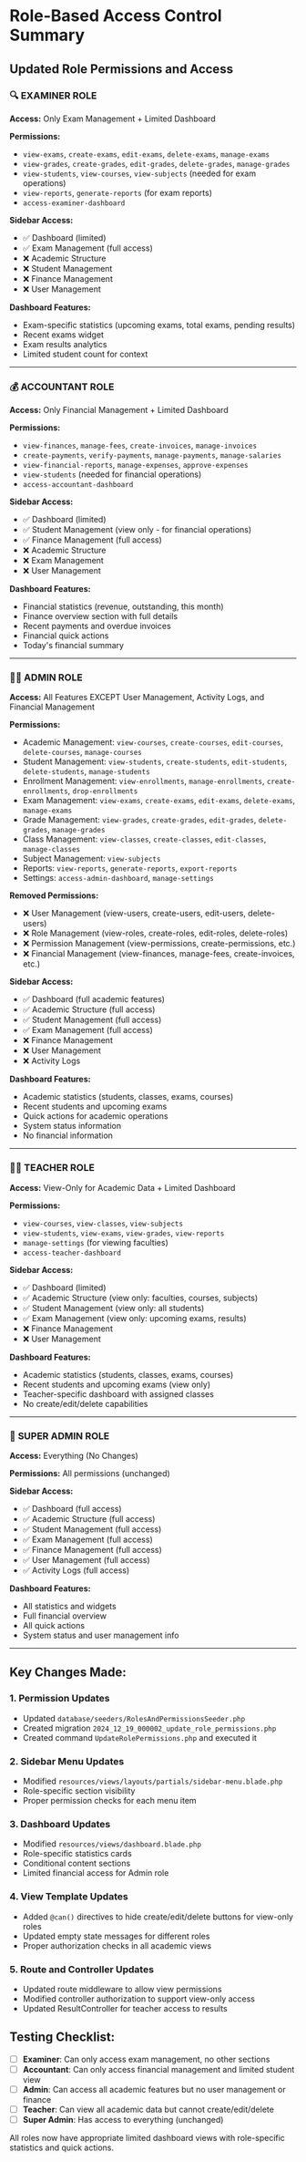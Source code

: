 # Role-Based Access Control Summary

## Updated Role Permissions and Access

### 🔍 **EXAMINER ROLE**
**Access:** Only Exam Management + Limited Dashboard

**Permissions:**
- `view-exams`, `create-exams`, `edit-exams`, `delete-exams`, `manage-exams`
- `view-grades`, `create-grades`, `edit-grades`, `delete-grades`, `manage-grades`
- `view-students`, `view-courses`, `view-subjects` (needed for exam operations)
- `view-reports`, `generate-reports` (for exam reports)
- `access-examiner-dashboard`

**Sidebar Access:**
- ✅ Dashboard (limited)
- ✅ Exam Management (full access)
- ❌ Academic Structure
- ❌ Student Management
- ❌ Finance Management
- ❌ User Management

**Dashboard Features:**
- Exam-specific statistics (upcoming exams, total exams, pending results)
- Recent exams widget
- Exam results analytics
- Limited student count for context

---

### 💰 **ACCOUNTANT ROLE**
**Access:** Only Financial Management + Limited Dashboard

**Permissions:**
- `view-finances`, `manage-fees`, `create-invoices`, `manage-invoices`
- `create-payments`, `verify-payments`, `manage-payments`, `manage-salaries`
- `view-financial-reports`, `manage-expenses`, `approve-expenses`
- `view-students` (needed for financial operations)
- `access-accountant-dashboard`

**Sidebar Access:**
- ✅ Dashboard (limited)
- ✅ Student Management (view only - for financial operations)
- ✅ Finance Management (full access)
- ❌ Academic Structure
- ❌ Exam Management
- ❌ User Management

**Dashboard Features:**
- Financial statistics (revenue, outstanding, this month)
- Finance overview section with full details
- Recent payments and overdue invoices
- Financial quick actions
- Today's financial summary

---

### 👨‍💼 **ADMIN ROLE**
**Access:** All Features EXCEPT User Management, Activity Logs, and Financial Management

**Permissions:**
- Academic Management: `view-courses`, `create-courses`, `edit-courses`, `delete-courses`, `manage-courses`
- Student Management: `view-students`, `create-students`, `edit-students`, `delete-students`, `manage-students`
- Enrollment Management: `view-enrollments`, `manage-enrollments`, `create-enrollments`, `drop-enrollments`
- Exam Management: `view-exams`, `create-exams`, `edit-exams`, `delete-exams`, `manage-exams`
- Grade Management: `view-grades`, `create-grades`, `edit-grades`, `delete-grades`, `manage-grades`
- Class Management: `view-classes`, `create-classes`, `edit-classes`, `manage-classes`
- Subject Management: `view-subjects`
- Reports: `view-reports`, `generate-reports`, `export-reports`
- Settings: `access-admin-dashboard`, `manage-settings`

**Removed Permissions:**
- ❌ User Management (view-users, create-users, edit-users, delete-users)
- ❌ Role Management (view-roles, create-roles, edit-roles, delete-roles)
- ❌ Permission Management (view-permissions, create-permissions, etc.)
- ❌ Financial Management (view-finances, manage-fees, create-invoices, etc.)

**Sidebar Access:**
- ✅ Dashboard (full academic features)
- ✅ Academic Structure (full access)
- ✅ Student Management (full access)
- ✅ Exam Management (full access)
- ❌ Finance Management
- ❌ User Management
- ❌ Activity Logs

**Dashboard Features:**
- Academic statistics (students, classes, exams, courses)
- Recent students and upcoming exams
- Quick actions for academic operations
- System status information
- No financial information

---

### 👨‍🏫 **TEACHER ROLE**
**Access:** View-Only for Academic Data + Limited Dashboard

**Permissions:**
- `view-courses`, `view-classes`, `view-subjects`
- `view-students`, `view-exams`, `view-grades`, `view-reports`
- `manage-settings` (for viewing faculties)
- `access-teacher-dashboard`

**Sidebar Access:**
- ✅ Dashboard (limited)
- ✅ Academic Structure (view only: faculties, courses, subjects)
- ✅ Student Management (view only: all students)
- ✅ Exam Management (view only: upcoming exams, results)
- ❌ Finance Management
- ❌ User Management

**Dashboard Features:**
- Academic statistics (students, classes, exams, courses)
- Recent students and upcoming exams (view only)
- Teacher-specific dashboard with assigned classes
- No create/edit/delete capabilities

---

### 👑 **SUPER ADMIN ROLE**
**Access:** Everything (No Changes)

**Permissions:** All permissions (unchanged)

**Sidebar Access:**
- ✅ Dashboard (full access)
- ✅ Academic Structure (full access)
- ✅ Student Management (full access)
- ✅ Exam Management (full access)
- ✅ Finance Management (full access)
- ✅ User Management (full access)
- ✅ Activity Logs (full access)

**Dashboard Features:**
- All statistics and widgets
- Full financial overview
- All quick actions
- System status and user management info

---

## Key Changes Made:

### 1. **Permission Updates**
- Updated `database/seeders/RolesAndPermissionsSeeder.php`
- Created migration `2024_12_19_000002_update_role_permissions.php`
- Created command `UpdateRolePermissions.php` and executed it

### 2. **Sidebar Menu Updates**
- Modified `resources/views/layouts/partials/sidebar-menu.blade.php`
- Role-specific section visibility
- Proper permission checks for each menu item

### 3. **Dashboard Updates**
- Modified `resources/views/dashboard.blade.php`
- Role-specific statistics cards
- Conditional content sections
- Limited financial access for Admin role

### 4. **View Template Updates**
- Added `@can()` directives to hide create/edit/delete buttons for view-only roles
- Updated empty state messages for different roles
- Proper authorization checks in all academic views

### 5. **Route and Controller Updates**
- Updated route middleware to allow view permissions
- Modified controller authorization to support view-only access
- Updated ResultController for teacher access to results

## Testing Checklist:

- [ ] **Examiner**: Can only access exam management, no other sections
- [ ] **Accountant**: Can only access financial management and limited student view
- [ ] **Admin**: Can access all academic features but no user management or finance
- [ ] **Teacher**: Can view all academic data but cannot create/edit/delete
- [ ] **Super Admin**: Has access to everything (unchanged)

All roles now have appropriate limited dashboard views with role-specific statistics and quick actions.
